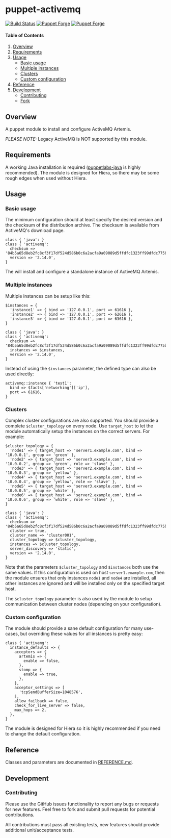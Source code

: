 # puppet-activemq

[![Build Status](https://travis-ci.org/markt-de/puppet-activemq.png?branch=master)](https://travis-ci.org/markt-de/puppet-activemq)
[![Puppet Forge](https://img.shields.io/puppetforge/v/fraenki/activemq.svg)](https://forge.puppetlabs.com/fraenki/activemq)
[![Puppet Forge](https://img.shields.io/puppetforge/f/fraenki/activemq.svg)](https://forge.puppetlabs.com/fraenki/activemq)

#### Table of Contents

1. [Overview](#overview)
1. [Requirements](#requirements)
1. [Usage](#usage)
    - [Basic usage](#basic-usage)
    - [Multiple instances](#multiple-instances)
    - [Clusters](#clusters)
    - [Custom configuration](#custom-configuration)
1. [Reference](#reference)
1. [Development](#development)
    - [Contributing](#contributing)
    - [Fork](#fork)

## Overview

A puppet module to install and configure ActiveMQ Artemis.

*PLEASE NOTE:* Legacy ActiveMQ is NOT supported by this module.

## Requirements

A working Java installation is required ([puppetlabs-java](https://github.com/puppetlabs/puppetlabs-java/) is highly recommended).
The module is designed for Hiera, so there may be some rough edges when used without Hiera.

## Usage

### Basic usage

The minimum configuration should at least specify the desired version and the checksum of the distribution archive.
The checksum is available from ActiveMQ's download page.

```puppet
class { 'java': }
class { 'activemq':
  checksum => '84b5a65d8eb2fc8cf3f17df524d586b0c6a2acfa9a09089d5ffdfc1323ff99dfdc775b2e95eec264cfeddc4742839ba9b0f3269351a5c955dd4bbf6d5ec5dfa9',
  version => '2.14.0',
}
```

The will install and configure a standalone instance of ActiveMQ Artemis.

### Multiple instances

Multiple instances can be setup like this:

```puppet
$instances = {
  'instance1' => { bind => '127.0.0.1', port => 61616 },
  'instance2' => { bind => '127.0.0.1', port => 62616 },
  'instance3' => { bind => '127.0.0.1', port => 63616 },
}

class { 'java': }
class { 'activemq':
  checksum => '84b5a65d8eb2fc8cf3f17df524d586b0c6a2acfa9a09089d5ffdfc1323ff99dfdc775b2e95eec264cfeddc4742839ba9b0f3269351a5c955dd4bbf6d5ec5dfa9',
  instances => $instances,
  version => '2.14.0',
}
```

Instead of using the `$instances` parameter, the defined type can also be used directly:

```puppet
activemq::instance { 'test1':
  bind => $facts['networking']['ip'],
  port => 61616,
}
```

### Clusters

Complex cluster configurations are also supported. You should provide a complete `$cluster_topology` on every node. Use `target_host` to let the module automatically setup the instances on the correct servers. For example:

```puppet
$cluster_topology = {
  'node1' => { target_host => 'server1.example.com', bind => '10.0.0.1', group => 'green' },
  'node2' => { target_host => 'server3.example.com', bind => '10.0.0.2', group => 'green', role => 'slave' },
  'node3' => { target_host => 'server2.example.com', bind => '10.0.0.3', group => 'yellow' },
  'node4' => { target_host => 'server1.example.com', bind => '10.0.0.4', group => 'yellow', role => 'slave' },
  'node5' => { target_host => 'server3.example.com', bind => '10.0.0.5', group => 'white' },
  'node6' => { target_host => 'server2.example.com', bind => '10.0.0.6', group => 'white', role => 'slave' },
}

class { 'java': }
class { 'activemq':
  checksum => '84b5a65d8eb2fc8cf3f17df524d586b0c6a2acfa9a09089d5ffdfc1323ff99dfdc775b2e95eec264cfeddc4742839ba9b0f3269351a5c955dd4bbf6d5ec5dfa9',
  cluster => true,
  cluster_name => 'cluster001',
  cluster_topology => $cluster_topology,
  instances => $cluster_topology,
  server_discovery => 'static',
  version => '2.14.0',
}
```

Note that the parameters `$cluster_topology` and `$instances` both use the same values. If this configuration is used on host `server1.example.com`, then the module ensures that only instances `node1` and `node4` are installed, all other instances are ignored and will be installed only on the specified target host.

The `$cluster_topology` parameter is also used by the module to setup communication between cluster nodes (depending on your configuration).

### Custom configuration

The module should provide a sane default configuration for many use-cases, but overriding these values for all instances is pretty easy:

```puppet
class { 'activemq':
  instance_defaults => {
    acceptors => {
      artemis => {
        enable => false,
      },
      stomp => {
        enable => true,
      },
    },
    acceptor_settings => [
      'tcpSendBufferSize=1048576',
    ],
    allow_failback => false,
    check_for_live_server => false,
    max_hops => 2,
  },
}
```

The module is designed for Hiera so it is highly recommended if you need to change the default configuration.

## Reference

Classes and parameters are documented in [REFERENCE.md](REFERENCE.md).

## Development

### Contributing

Please use the GitHub issues functionality to report any bugs or requests for new features. Feel free to fork and submit pull requests for potential contributions.

All contributions must pass all existing tests, new features should provide additional unit/acceptance tests.
